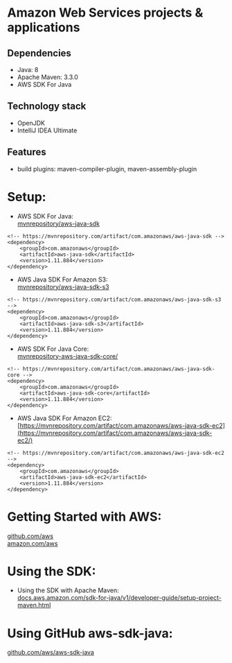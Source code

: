 # Amazon Web Services projects & applications
	
## Dependencies
* Java: 8
* Apache Maven: 3.3.0
* AWS SDK For Java

## Technology stack
* OpenJDK
* IntelliJ IDEA Ultimate

## Features
* build plugins: maven-compiler-plugin, maven-assembly-plugin

# Setup:
- AWS SDK For Java: <br />
[mvnrepository/aws-java-sdk](https://mvnrepository.com/artifact/com.amazonaws/aws-java-sdk/) <br />
```
<!-- https://mvnrepository.com/artifact/com.amazonaws/aws-java-sdk -->
<dependency>
    <groupId>com.amazonaws</groupId>
    <artifactId>aws-java-sdk</artifactId>
    <version>1.11.884</version>
</dependency>
```
- AWS Java SDK For Amazon S3: <br />
[mvnrepository/aws-java-sdk-s3](https://mvnrepository.com/artifact/com.amazonaws/aws-java-sdk-s3/) <br />
```
<!-- https://mvnrepository.com/artifact/com.amazonaws/aws-java-sdk-s3 -->
<dependency>
    <groupId>com.amazonaws</groupId>
    <artifactId>aws-java-sdk-s3</artifactId>
    <version>1.11.884</version>
</dependency>
```
- AWS SDK For Java Core: <br />
[mvnrepository-aws-java-sdk-core/](https://mvnrepository.com/artifact/com.amazonaws/aws-java-sdk-core/) <br />
```
<!-- https://mvnrepository.com/artifact/com.amazonaws/aws-java-sdk-core -->
<dependency>
    <groupId>com.amazonaws</groupId>
    <artifactId>aws-java-sdk-core</artifactId>
    <version>1.11.884</version>
</dependency>
```
- AWS Java SDK For Amazon EC2: <br />
[https://mvnrepository.com/artifact/com.amazonaws/aws-java-sdk-ec2](https://mvnrepository.com/artifact/com.amazonaws/aws-java-sdk-ec2/) <br />
```
<!-- https://mvnrepository.com/artifact/com.amazonaws/aws-java-sdk-ec2 -->
<dependency>
    <groupId>com.amazonaws</groupId>
    <artifactId>aws-java-sdk-ec2</artifactId>
    <version>1.11.884</version>
</dependency>
```

# Getting Started with AWS: 
[github.com/aws](https://github.com/aws) <br />
[amazon.com/aws](https://amazon.com/aws) <br />

# Using the SDK: 
- Using the SDK with Apache Maven: <br/>
[docs.aws.amazon.com/sdk-for-java/v1/developer-guide/setup-project-maven.html](https://docs.aws.amazon.com/sdk-for-java/v1/developer-guide/setup-project-maven.html)

# Using GitHub aws-sdk-java: 
[github.com/aws/aws-sdk-java](https://github.com/aws/aws-sdk-java)
